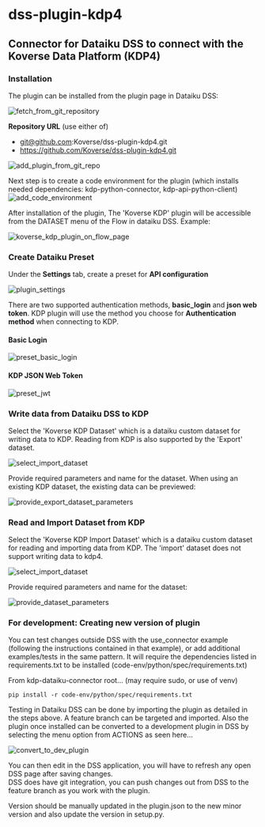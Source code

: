 # dss-plugin-kdp4

## Connector for Dataiku DSS to connect with the Koverse Data Platform (KDP4)

### Installation

The plugin can be installed from the plugin page in Dataiku DSS:

![fetch_from_git_repository](resources/fetch_from_git_repository.png)

**Repository URL** (use either of)

- git@github.com:Koverse/dss-plugin-kdp4.git
- https://github.com/Koverse/dss-plugin-kdp4.git


![add_plugin_from_git_repo](resources/add_plugin_from_git_repo.png)

Next step is to create a code environment for the plugin (which installs needed dependencies:
                                                          kdp-python-connector, kdp-api-python-client)
![add_code_environment](resources/add_code_environment.png)


After installation of the plugin, The 'Koverse KDP' plugin will be accessible from the DATASET menu of the Flow
in dataiku DSS.
Example:

![koverse_kdp_plugin_on_flow_page](resources/koverse_kdp_plugin_on_flow_page.png)

### Create Dataiku Preset

Under the **Settings** tab, create a preset for **API configuration**

![plugin_settings](resources/plugin_settings.png)

There are two supported authentication methods, **basic_login** and **json web token**. KDP plugin will use the method you choose for **Authentication method** when connecting to KDP.

#### Basic Login

![preset_basic_login](resources/preset_basic_login.png)

#### KDP JSON Web Token

![preset_jwt](resources/preset_jwt.png)


### Write data from Dataiku DSS to KDP

Select the 'Koverse KDP Dataset' which is a dataiku custom dataset for writing data to KDP.
Reading from KDP is also supported by the 'Export' dataset.

![select_import_dataset](resources/select_import_dataset.png)

Provide required parameters and name for the dataset. When using an existing KDP dataset, the existing data can
be previewed:

![provide_export_dataset_parameters](resources/provide_export_dataset_parameters.png)

### Read and Import Dataset from KDP

Select the 'Koverse KDP Import Dataset' which is a dataiku custom dataset for reading and importing data from KDP.
The 'import' dataset does not support writing data to kdp4.

![select_import_dataset](resources/select_import_dataset.png)

Provide required parameters and name for the dataset:

![provide_dataset_parameters](resources/provide_dataset_parameters.png)



### For development: Creating new version of plugin

You can test changes outside DSS with the use_connector example (following the instructions contained in that example),
or add additional examples/tests in the same pattern. It will require the dependencies listed in requirements.txt
to be installed (code-env/python/spec/requirements.txt)

From kdp-dataiku-connector root... (may require sudo, or use of venv)

```pip install -r code-env/python/spec/requirements.txt```

Testing in Dataiku DSS can be done by importing the plugin as detailed in the steps above.
A feature branch can be targeted and imported. Also the plugin once installed can be converted
to a development plugin in DSS by selecting the menu option from ACTIONS as seen here...

![convert_to_dev_plugin](resources/convert_to_dev_plugin.png)

You can then edit in the DSS application, you will have to refresh any open DSS page after saving changes.  
DSS does have git integration, you can push changes out from DSS to the feature branch as you work with the plugin.  

Version should be manually updated in the plugin.json to the new minor version and also update the version in setup.py.